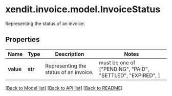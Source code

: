 # xendit.invoice.model.InvoiceStatus

Representing the status of an invoice.

## Properties
Name | Type | Description | Notes
------------ | ------------- | ------------- | -------------
**value** | **str** | Representing the status of an invoice. |  must be one of ["PENDING", "PAID", "SETTLED", "EXPIRED", ]

[[Back to Model list]](../README.md#documentation-for-models) [[Back to API list]](../README.md#documentation-for-api-endpoints) [[Back to README]](../README.md)


